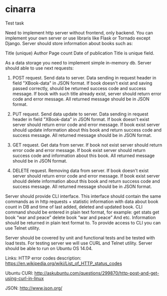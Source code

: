 # cinarra
Test task

Need to implement http server without frontend, only backend. You can implement your own server or use libraris like Flask or Tornado except Django. Server should store information about books such as:

Title (unique)
Author
Page count
Date of publication
Title is unique field.

As a data storage you need to implement simple in-memory db.
Server should able to use next requests:

1. POST request. Send data to server. Data sending in request header in field "XBook-data" in JSON format. If book doesn't exist and saving passed correctly, should be returned success code and success message. If book with such title already exist, server should return error code and error message. All returned message should be in JSON format.

2. PUT request. Send data update to server. Data sending in request header in field "XBook-data" in JSON format. If book doesn't exist server should return error code and error message. If book exist server should update information about this book and return success code and success message. All returned message should be in JSON format.

3. GET request. Get data from server. If book not exist server should return error code and error message. If book exist server should return success code and information about this book. All returned message should be in JSON format.

4. DELETE request. Removing data from server. If book doesn't exist server should return error code and error message. If book exist server should delete information about this book and return success code and success message. All returned message should be in JSON format.

Server should provide CLI interface. This interface should contain the same commands as in http requests + statistic information with data about book count in DB and time of last added, deleted and updated book. CLI command should be entered in plain text format, for example:
get stats
get book “war and peace”
delete book “war and peace”
And etc. Information should be returned in plain text format to. To provide access to CLI you can use Telnet utility.

Server should be covered by unit and functional tests and be tested with load tests.
For testing server we will use CURL and Telnet utility. Server should be able to run on Ubuntu OS 14.04.

Links:
HTTP error codes description: https://en.wikipedia.org/wiki/List_of_HTTP_status_codes

Ubuntu CURl: http://askubuntu.com/questions/299870/http-post-and-get-using-curl-in-linux

JSON: http://www.json.org/


